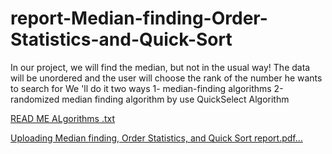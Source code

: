 # report-Median-finding-Order-Statistics-and-Quick-Sort
In our project, we will find the median, but not in the usual way! The data will be unordered and the user will choose the rank of the number he wants to search for We 'll do it two ways 1- median-finding algorithms 2-randomized median finding algorithm by use QuickSelect Algorithm


[READ ME ALgorithms .txt](https://github.com/imanar1/report-Median-finding-Order-Statistics-and-Quick-Sort/files/11165265/READ.ME.ALgorithms.txt)


[Uploading Median finding, Order Statistics, and Quick Sort report.pdf…]()




